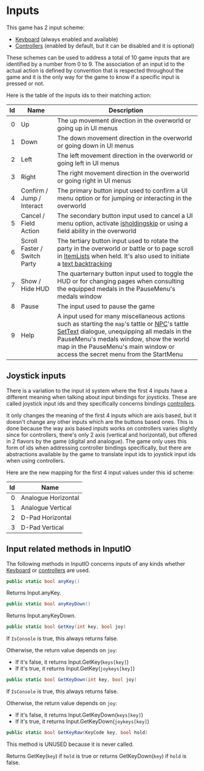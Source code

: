 # Inputs
This game has 2 input scheme:

- [Keyboard](Keyboard.md) (always enabled and available)
- [Controllers](Controllers.md) (enabled by default, but it can be disabled and it is optional)

These schemes can be used to address a total of 10 game inputs that are identified by a number from 0 to 9. The association of an input id to the actual action is defined by convention that is respected throughout the game and it is the only way for the game to know if a specific input is pressed or not.

Here is the table of the inputs ids to their matching action:

|Id|Name|Description|
|-:|----|-----------|
|0|Up|The up movement direction in the overworld or going up in UI menus|
|1|Down|The down movement direction in the overworld or going down in UI menus|
|2|Left|The left movement direction in the overworld or going left in UI menus|
|3|Right|The right movement direction in the overworld or going right in UI menus|
|4|Confirm / Jump / Interact|The primary button input used to confirm a UI menu option or for jumping or interacting in the overworld|
|5|Cancel / Field Action|The secondary button input used to cancel a UI menu option, activate [isholdingskip](../SetText/Related%20Systems/Text%20advance.md) or using a field ability in the overworld|
|6|Scroll Faster / Switch Party|The tertiary button input used to rotate the party in the overworld or battle or to page scroll in [ItemLists](../ItemList/ItemList.md) when held. It's also used to initiate a [text backtracking](../SetText/Related%20Systems/Backtracking.md)|
|7|Show / Hide HUD|The quarternary button input used to toggle the HUD or for changing pages when consulting the equipped medals in the PauseMenu's medals window|
|8|Pause|The input used to pause the game|
|9|Help|A input used for many miscellaneous actions such as starting the `map`'s tattle or [NPC](../Entities/NPCControl/NPC.md)'s tattle [SetText](../SetText/SetText.md) dialogue, unequipping all medals in the PauseMenu's medals window, show the world map in the PauseMenu's main window or access the secret menu from the StartMenu|

## Joystick inputs
There is a variation to the input id system where the first 4 inputs have a different meaning when talking about input bindings for joysticks. These are called joystick input ids and they specifically concerns bindings [controllers](Controllers.md).

It only changes the meaning of the first 4 inputs which are axis based, but it doesn't change any other inputs which are the buttons based ones. This is done because the way axis based inputs works on controllers varies slightly since for controllers, there's only 2 axis (vertical and horizontal), but offered in 2 flavors by the game (digital and analogue). The game only uses this form of ids when addressing controller bindings specifically, but there are abstractions available by the game to translate input ids to joystick input ids when using controllers.

Here are the new mapping for the first 4 input values under this id scheme:

|Id|Name|
|-:|----|
|0|Analogue Horizontal|
|1|Analogue Vertical|
|2|D-Pad Horizontal|
|3|D-Pad Vertical|

## Input related methods in InputIO
The following methods in InputIO concerns inputs of any kinds whether [Keyboard](Keyboard.md) or [controllers](Controllers.md) are used.

```cs
public static bool anyKey()
```
Returns Input.anyKey.

```cs
public static bool anyKeyDown()
```
Returns Input.anyKeyDown.

```cs
public static bool GetKey(int key, bool joy)
```
If `IsConsole` is true, this always returns false.

Otherwise, the return value depends on `joy`:

- If it's false, it returns Input.GetKey(`keys[key]`)
- If it's true, it returns Input.GetKey(`joykeys[key]`)

```cs
public static bool GetKeyDown(int key, bool joy)
```
If `IsConsole` is true, this always returns false.

Otherwise, the return value depends on `joy`:

- If it's false, it returns Input.GetKeyDown(`keys[key]`)
- If it's true, it returns Input.GetKeyDown(`joykeys[key]`)

```cs
public static bool GetKeyRaw(KeyCode key, bool hold)
```
This method is UNUSED because it is never called.

Returns GetKey(`key`) if `hold` is true or returns GetKeyDown(`key`) if `hold` is false.
